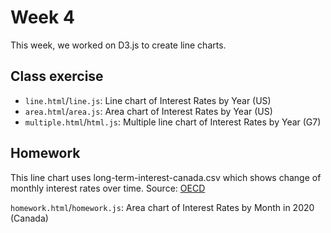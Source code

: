 # Week 4

This week, we worked on D3.js to create line charts.

## Class exercise

- `line.html`/`line.js`: Line chart of Interest Rates by Year (US)
- `area.html`/`area.js`: Area chart of Interest Rates by Year (US)
- `multiple.html`/`html.js`: Multiple line chart of Interest Rates by Year (G7)

## Homework

This line chart uses long-term-interest-canada.csv which shows change of monthly interest rates over time. Source: [OECD](https://data.oecd.org/interest/long-term-interest-rates.htm#indicator-chart)

`homework.html`/`homework.js`: Area chart of Interest Rates by Month in 2020 (Canada)



